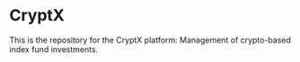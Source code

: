 # CryptX
This is the repository for the CryptX platform: Management of crypto-based index fund investments.
